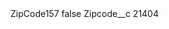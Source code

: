 <?xml version="1.0" encoding="UTF-8"?>
<CustomMetadata xmlns="http://soap.sforce.com/2006/04/metadata" xmlns:xsi="http://www.w3.org/2001/XMLSchema-instance" xmlns:xsd="http://www.w3.org/2001/XMLSchema">
    <label>ZipCode157</label>
    <protected>false</protected>
    <values>
        <field>Zipcode__c</field>
        <value xsi:type="xsd:string">21404</value>
    </values>
</CustomMetadata>
